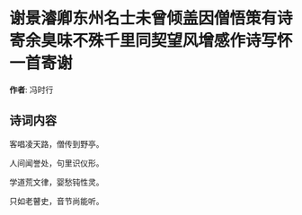 # 谢景濬卿东州名士未曾倾盖因僧悟策有诗寄余臭味不殊千里同契望风增感作诗写怀一首寄谢

**作者**: 冯时行

## 诗词内容

客唱凌天路，僧传到野亭。

人间闻誉处，句里识仪形。

学道荒文律，婴愁钝性灵。

只如老瞽史，音节尚能听。

